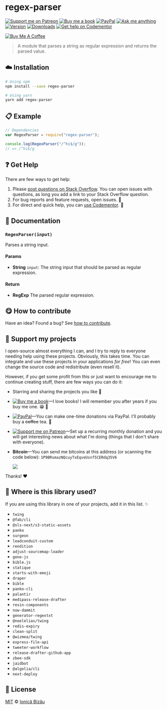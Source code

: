 <!-- Please do not edit this file. Edit the `blah` field in the `package.json` instead. If in doubt, open an issue. -->


















# regex-parser

 [![Support me on Patreon][badge_patreon]][patreon] [![Buy me a book][badge_amazon]][amazon] [![PayPal][badge_paypal_donate]][paypal-donations] [![Ask me anything](https://img.shields.io/badge/ask%20me-anything-1abc9c.svg)](https://github.com/IonicaBizau/ama) [![Version](https://img.shields.io/npm/v/regex-parser.svg)](https://www.npmjs.com/package/regex-parser) [![Downloads](https://img.shields.io/npm/dt/regex-parser.svg)](https://www.npmjs.com/package/regex-parser) [![Get help on Codementor](https://cdn.codementor.io/badges/get_help_github.svg)](https://www.codementor.io/johnnyb?utm_source=github&utm_medium=button&utm_term=johnnyb&utm_campaign=github)

<a href="https://www.buymeacoffee.com/H96WwChMy" target="_blank"><img src="https://www.buymeacoffee.com/assets/img/custom_images/yellow_img.png" alt="Buy Me A Coffee"></a>







> A module that parses a string as regular expression and returns the parsed value.

















## :cloud: Installation

```sh
# Using npm
npm install --save regex-parser

# Using yarn
yarn add regex-parser
```













## :clipboard: Example



```js
// Dependencies
var RegexParser = require("regex-parser");

console.log(RegexParser("/^hi$/g"));
// => /^hi$/g
```











## :question: Get Help

There are few ways to get help:



 1. Please [post questions on Stack Overflow](https://stackoverflow.com/questions/ask). You can open issues with questions, as long you add a link to your Stack Overflow question.
 2. For bug reports and feature requests, open issues. :bug:
 3. For direct and quick help, you can [use Codementor](https://www.codementor.io/johnnyb). :rocket:





## :memo: Documentation


### `RegexParser(input)`
Parses a string input.

#### Params

- **String** `input`: The string input that should be parsed as regular expression.

#### Return
- **RegExp** The parsed regular expression.














## :yum: How to contribute
Have an idea? Found a bug? See [how to contribute][contributing].


## :sparkling_heart: Support my projects
I open-source almost everything I can, and I try to reply to everyone needing help using these projects. Obviously,
this takes time. You can integrate and use these projects in your applications *for free*! You can even change the source code and redistribute (even resell it).

However, if you get some profit from this or just want to encourage me to continue creating stuff, there are few ways you can do it:


 - Starring and sharing the projects you like :rocket:
 - [![Buy me a book][badge_amazon]][amazon]—I love books! I will remember you after years if you buy me one. :grin: :book:
 - [![PayPal][badge_paypal]][paypal-donations]—You can make one-time donations via PayPal. I'll probably buy a ~~coffee~~ tea. :tea:
 - [![Support me on Patreon][badge_patreon]][patreon]—Set up a recurring monthly donation and you will get interesting news about what I'm doing (things that I don't share with everyone).
 - **Bitcoin**—You can send me bitcoins at this address (or scanning the code below): `1P9BRsmazNQcuyTxEqveUsnf5CERdq35V6`

    ![](https://i.imgur.com/z6OQI95.png)


Thanks! :heart:
















## :dizzy: Where is this library used?
If you are using this library in one of your projects, add it in this list. :sparkles:

 - `twing`
 - `@fab/cli`
 - `@sls-next/s3-static-assets`
 - `panko`
 - `surgeon`
 - `leadconduit-custom`
 - `rendition`
 - `adjust-sourcemap-loader`
 - `gene-js`
 - `bible.js`
 - `statique`
 - `starts-with-emoji`
 - `draper`
 - `bible`
 - `panko-cli`
 - `palantir`
 - `medipass-release-drafter`
 - `resin-components`
 - `now-dammit`
 - `generator-regextxt`
 - `@noelelias/twing`
 - `redis-expiry`
 - `clean-split`
 - `@wizmea/twing`
 - `express-file-api`
 - `tweeter-workflow`
 - `release-drafter-github-app`
 - `zbee-sdk`
 - `jaidbot`
 - `@algolia/cli`
 - `next-deploy`











## :scroll: License

[MIT][license] © [Ionică Bizău][website]






[license]: /LICENSE
[website]: https://ionicabizau.net
[contributing]: /CONTRIBUTING.md
[docs]: /DOCUMENTATION.md
[badge_patreon]: https://ionicabizau.github.io/badges/patreon.svg
[badge_amazon]: https://ionicabizau.github.io/badges/amazon.svg
[badge_paypal]: https://ionicabizau.github.io/badges/paypal.svg
[badge_paypal_donate]: https://ionicabizau.github.io/badges/paypal_donate.svg
[patreon]: https://www.patreon.com/ionicabizau
[amazon]: http://amzn.eu/hRo9sIZ
[paypal-donations]: https://www.paypal.com/cgi-bin/webscr?cmd=_s-xclick&hosted_button_id=RVXDDLKKLQRJW
